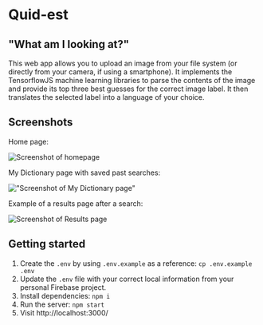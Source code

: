 # Quid-est

## "What am I looking at?"

This web app allows you to upload an image from your file system (or directly from your camera, if using a smartphone). It implements the TensorflowJS machine learning libraries to parse the contents of the image and provide its top three best guesses for the correct image label. It then translates the selected label into a language of your choice.

## Screenshots
Home page:

![Screenshot of homepage]()

My Dictionary page with saved past searches:

!["Screenshot of My Dictionary page"]()


Example of a results page after a search:

![Screenshot of Results page]()

## Getting started
1. Create the `.env` by using `.env.example` as a reference: `cp .env.example .env`
1. Update the `.env` file with your correct local information from your personal Firebase project.
1. Install dependencies: `npm i`
1. Run the server: `npm start`
1. Visit http://localhost:3000/
